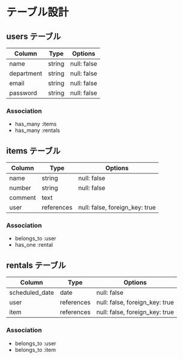 # テーブル設計

## users テーブル

| Column | Type | Options |
| - | - | - |
| name | string | null: false |
| department | string | null: false |
| email | string | null: false |
| password | string | null: false |

### Association

- has_many :items
- has_many :rentals

## items テーブル

| Column | Type | Options |
| - | - | - |
| name | string | null: false |
| number | string | null: false |
| comment | text |  |
| user           | references | null: false, foreign_key: true |

### Association

- belongs_to :user
- has_one :rental

## rentals テーブル

| Column | Type | Options |
| - | - | - |
| scheduled_date | date | null: false |
| user           | references | null: false, foreign_key: true |
| item           | references | null: false, foreign_key: true |

### Association

- belongs_to :user
- belongs_to :item
